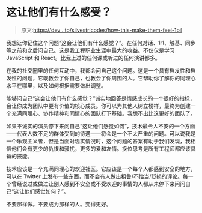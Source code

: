 # 这让他们有什么感受？

> 原文:[https://dev . to/silvestricodes/how-this-make-them-feel-1bil](https://dev.to/silvestricodes/how-does-this-make-them-feel-1bil)

我想让你记住这个问题“这会让他们有什么感觉？”。在任何对话、1:1、触基、同步等之前和之后问自己。这是我工程职业生涯中最大的收益。不仅仅是学习 JavaScript 和 React。比我上过的任何课或听过的任何演讲都多。

在我的社交圈里的任何互动中，我都会问自己这个问题。这是一个具有启发性和启发性的问题，它既教会了你自己，也教会了你周围的人。它帮助你了解你的同理心水平在哪里，以及如何根据需要做出调整。

能够问自己“这会让他们有什么感觉？”诚实地回答是情感成长的一个很好的指标，会让你成为团队中更有价值的核心成员。你可以为其他人树立榜样，最终为创建一个充满同理心、协作精神和同情心的团队打下基础。我想不出比这更好的团队了。

如果不诚实的演员停下来问自己“这让他们感觉如何”，技术最令人不安的一个方面——代表人数不足的群体受到的待遇——将会是一个不太严重的问题。可以说我是一个乐观主义者，但是当面对现实情况时，这个问题的答案有助于我们发现，我相信他们会有更少的仇恨和骚扰，更多的爱和友情。换位思考是所有工程师都应该具备的技能。

技术应该是一个充满同理心的欢迎社区。它应该是一个每个人都感到安全的地方，可以在 Twitter 上发布一些东西，而不会有人做出粗鲁/不恰当/贬损的评论。每一个曾经说过或做过让别人感到不安全或不受欢迎的事情的人都从未停下来问问自己“这让他们感觉如何？”。

不要那样做。不要成为那样的人。变得更好。